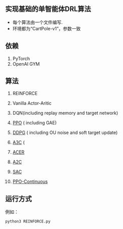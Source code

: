 ## 实现基础的单智能体DRL算法

- 每个算法由一个文件编写.
- 环境都为“CartPole-v1”，参数一致


## 依赖
1. PyTorch
2. OpenAI GYM


## 算法
1. REINFORCE
2. Vanilla Actor-Aritic
3. DQN(including replay memory and target network)


4. [PPO](https://github.com/seungeunrho/minimalRL/blob/master/ppo.py) (  including GAE)
5. [DDPG](https://github.com/seungeunrho/minimalRL/blob/master/ddpg.py) ( including OU noise and soft target update)
6. [A3C](https://github.com/seungeunrho/minimalRL/blob/master/a3c.py) ( 
7.  [ACER](https://github.com/seungeunrho/minimalRL/blob/master/acer.py)  
8.  [A2C](https://github.com/seungeunrho/minimalRL/blob/master/a2c.py)  
9.  [SAC](https://github.com/seungeunrho/minimalRL/blob/master/sac.py)  
10. [PPO-Continuous](https://github.com/seungeunrho/minimalRL/blob/master/ppo-continuous.py)   



## 运行方式
例如： 
```bash  
python3 REINFORCE.py 
```

